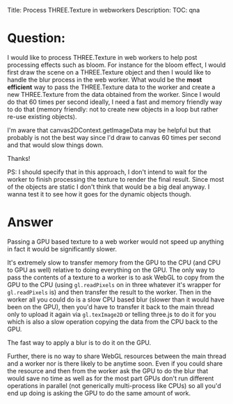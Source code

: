Title: Process THREE.Texture in webworkers
Description:
TOC: qna

# Question:

I would like to process THREE.Texture in web workers to help post processing effects such as bloom. For instance for the bloom effect, I would first draw the scene on a THREE.Texture object and then I would like to handle the blur process in the web worker. What would be the **most efficient** way to pass the THREE.Texture data to the worker and create a new THREE.Texture from the data obtained from the worker. Since I would do that 60 times per second ideally, I need a fast and memory friendly way to do that (memory friendly: not to create new objects in a loop but rather re-use existing objects).

I'm aware that canvas2DContext.getImageData may be helpful but that probably is not the best way since I'd draw to canvas 60 times per second and that would slow things down.

Thanks!

PS: I should specify that in this approach, I don't intend to wait for the worker to finish processing the texture to render the final result. Since most of the objects are static I don't think that would be a big deal anyway. I wanna test it to see how it goes for the dynamic objects though.

# Answer

Passing a GPU based texture to a web worker would not speed up anything in fact it would be significantly slower. 

It's extremely slow to transfer memory from the GPU to the CPU (and CPU to GPU as well) relative to doing everything on the GPU. The only way to pass the contents of a texture to a worker is to ask WebGL to copy from the GPU to the CPU (using `gl.readPixels` on in three whatever it's wrapper for `gl.readPixels` is) and then transfer the result to the worker. Then in the worker all you could do is a slow CPU based blur (slower than it would have been on the GPU), then you'd have to transfer it back to the main thread only to upload it again via `gl.texImage2D` or telling three.js to do it for you which is also a slow operation copying the data from the CPU back to the GPU.

The fast way to apply a blur is to do it on the GPU. 

Further, there is no way to share WebGL resources between the main thread and a worker nor is there likely to be anytime soon. Even if you could share the resource and then from the worker ask the GPU to do the blur that would save no time as well as for the most part GPUs don't run different operations in parallel (not generically multi-process like CPUs) so all you'd end up doing is asking the GPU to do the same amount of work.


